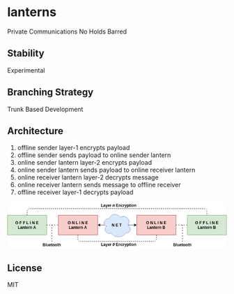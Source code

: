 # lanterns

Private Communications No Holds Barred

## Stability

Experimental

## Branching Strategy

Trunk Based Development

## Architecture

1. offline sender layer-1 encrypts payload
2. offline sender sends payload to online sender lantern
3. online sender lantern layer-2 encrypts payload
4. online sender lantern sends payload to online receiver lantern
5. online receiver lantern layer-2 decrypts message
6. online receiver lantern sends message to offline receiver
7. offline receiver layer-1 decrypts payload

![lanterns architecture](assets/lanterns-architecture.png)

## License

MIT
